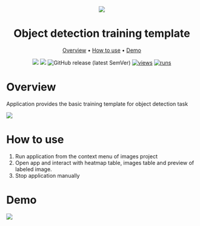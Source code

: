 <div align="center" markdown>

<img src="#app_poster">

# Object detection training template

<p align="center">
  <a href="#Overview">Overview</a> •
  <a href="#How-to-Use">How to use</a> •
  <a href="#Demo">Demo</a>
</p>

[![](https://img.shields.io/badge/supervisely-ecosystem-brightgreen)](https://ecosystem.supervise.ly/apps/supervisely-ecosystem/object-detection-training-template)
[![](https://img.shields.io/badge/slack-chat-green.svg?logo=slack)](https://supervise.ly/slack)
![GitHub release (latest SemVer)](https://img.shields.io/github/v/release/supervisely-ecosystem/object-detection-training-template)
[![views](https://app.supervise.ly/img/badges/views/supervisely-ecosystem/object-detection-training-template.png)](https://supervise.ly)
[![runs](https://app.supervise.ly/img/badges/runs/supervisely-ecosystem/object-detection-training-template.png)](https://supervise.ly)

</div>

# Overview

Application provides the basic training template for object detection task

<img src="#" />

# How to use
1. Run application from the context menu of images project
2. Open app and interact with heatmap table, images table and preview of labeled image.
3. Stop application manually

# Demo

<img src="#" />
